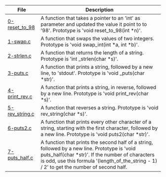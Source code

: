 |File|Description|
|-|-|
|[0-reset_to_98](0-reset_to_98)|A function that takes a pointer to an 'int' as parameter and updated the value it point to to '98'. Prototype is 'void reset_to_98(int \*n)'.|
|[1-swap.c](1-swap.c)|A function that swaps the values of two integers. Prototype is 'void swap_int(int \*a, int \*b)'.|
|[2-strlen.c](2-strlen.c)|A function that returns the length of a string. Prototype is 'int \_strlen(char \*s)'.|
|[3-puts.c](3-puts.c)|A function that prints a string, followed by a new line, to 'stdout'. Prototype is 'void \_puts(char \*str)'.|
|[4-print_rev.c](4-print_rev.c)|A function that prints a string, in reverse, followed by a new line. Prototype is 'void print_rev(char \*s)'.|
|[5-rev_string.c](5-rev_string.c)|A function that reverses a string. Prototype is 'void rev_string(char \*s)'.|
|[6-puts2.c](6-puts2.c)|A function that prints every other character of a string, starting with the first character, followed by a new line. Prototype is 'void puts2(char \*str)'.|
|[7-puts_half.c](7-puts_half.c)|A function that prints the second half of a string, followed by a new line. Prototype is 'void puts_half(char \*str)'. If the number of characters is odd, use this formula '(length_of_the_string - 1) / 2' to get the number of second half.|
